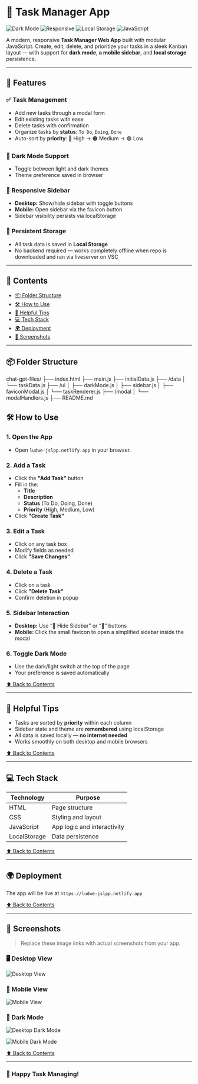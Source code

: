 # 📝 Task Manager App

![Dark Mode](https://img.shields.io/badge/Dark%20Mode-Enabled-brightgreen)
![Responsive](https://img.shields.io/badge/Responsive-Yes-blue)
![Local Storage](https://img.shields.io/badge/Storage-Local-orange)
![JavaScript](https://img.shields.io/badge/Built%20With-JavaScript-yellow)

A modern, responsive **Task Manager Web App** built with modular JavaScript. Create, edit, delete, and prioritize your tasks in a sleek Kanban layout — with support for **dark mode**, **a mobile sidebar**, and **local storage** persistence.

---

## 🚀 Features

### ✅ Task Management

- Add new tasks through a modal form
- Edit existing tasks with ease
- Delete tasks with confirmation
- Organize tasks by **status**: `To Do`, `Doing`, `Done`
- Auto-sort by **priority**: 🔴 High → 🟠 Medium → 🟢 Low

### 🌙 Dark Mode Support

- Toggle between light and dark themes
- Theme preference saved in browser

### 📱 Responsive Sidebar

- **Desktop:** Show/hide sidebar with toggle buttons
- **Mobile:** Open sidebar via the favicon button
- Sidebar visibility persists via localStorage

### 💾 Persistent Storage

- All task data is saved in **Local Storage**
- No backend required — works completely offline when repo is downloaded and ran via liveserver on VSC

---

## 🧭 Contents

- [📦 Folder Structure](#-folder-structure)
- [🛠️ How to Use](#️-how-to-use)
- [🧠 Helpful Tips](#-helpful-tips)
- [💻 Tech Stack](#-tech-stack)
- [🌍 Deployment](#-deployment)
- [📸 Screenshots](#-screenshots)

---

## 📦 Folder Structure

chat-gpt-files/
├── index.html
├── main.js
├── initialData.js
├── /data
│ └── taskData.js
├── /ui
│ ├── darkMode.js
│ ├── sidebar.js
│ ├── faviconModal.js
│ └── taskRenderer.js
├── /modal
│ └── modalHandlers.js
├── README.md

## 🛠️ How to Use

### 1. **Open the App**

- Open `ludwe-jslpp.netlify.app` in your browser.

### 2. **Add a Task**

- Click the **"Add Task"** button
- Fill in the:
  - **Title**
  - **Description**
  - **Status** (To Do, Doing, Done)
  - **Priority** (High, Medium, Low)
- Click **"Create Task"**

### 3. **Edit a Task**

- Click on any task box
- Modify fields as needed
- Click **"Save Changes"**

### 4. **Delete a Task**

- Click on a task
- Click **"Delete Task"**
- Confirm deletion in popup

### 5. **Sidebar Interaction**

- **Desktop:** Use “🚫 Hide Sidebar” or “👀” buttons
- **Mobile:** Click the small favicon to open a simplified sidebar inside the modal

### 6. **Toggle Dark Mode**

- Use the dark/light switch at the top of the page
- Your preference is saved automatically

[⬆️ Back to Contents](#-Contents)

---

## 🧠 Helpful Tips

- Tasks are sorted by **priority** within each column
- Sidebar state and theme are **remembered** using localStorage
- All data is saved locally — **no internet needed**
- Works smoothly on both desktop and mobile browsers

[⬆️ Back to Contents](#-Contents)

---

## 💻 Tech Stack

| Technology   | Purpose                     |
| ------------ | --------------------------- |
| HTML         | Page structure              |
| CSS          | Styling and layout          |
| JavaScript   | App logic and interactivity |
| LocalStorage | Data persistence            |

[⬆️ Back to Contents](#-Contents)

---

## 🌍 Deployment

The app will be live at `https://ludwe-jslpp.netlify.app`

[⬆️ Back to Contents](#-Contents)

---

## 📸 Screenshots

> Replace these image links with actual screenshots from your app.

### 🖥️ Desktop View

![Desktop View](./screenshots/Laptop-light.jpg?raw=true "Desktop View")

### 📱 Mobile View

![Mobile View](/screenshots/Mobile-light.jpg?raw=true "Mobile View")

### 🌙 Dark Mode

![Desktop Dark Mode](/screenshots/Laptop-dark.jpg?raw=true "Desktop Dark Mode")

![Mobile Dark Mode](/screenshots/Mobile-dark.jpg?raw=true "Mobile Dark Mode")

[⬆️ Back to Contents](#-Contents)

---

### 👋 Happy Task Managing!

